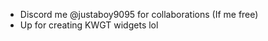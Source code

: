 - Discord me @justaboy9095 for collaborations (If me free)
- Up for creating KWGT widgets lol

<!---
The-C0der/The-C0der is a ✨ special ✨ repository because its `README.md` (this file) appears on your GitHub profile.
You can click the Preview link to take a look at your changes.
--->
